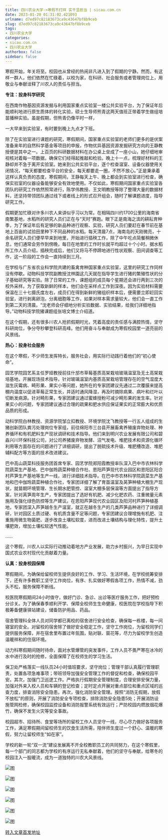 ```yaml
---
title: 四川农业大学->寒假不打烊 实干显担当 | sicau.com.cn
date: 2023-01-20 01:31:02.421093
urlname: d7ed97c82183673ca9c43647bf8b9ceb
slug: d7ed97c82183673ca9c43647bf8b9ceb
tags: 
- 四川农业大学
categories:
- sicau.com.cn
- 四川农业大学
authorbox: false
sidebar: false
---
```

寒假开始，年关将至。校园也从曾经的热闹非凡进入到了假期的宁静。然而，有这样一群人，他们依然在忙碌着，以校为家，在科研、社会服务或者管理岗位上，用敬业与奉献诠释了川农人的责任与担当。

**专注：投身科学研究**

在西南作物基因资源发掘与利用国家重点实验室一楼公共实验平台，为了保证年后能顺利地进行原生质体的转化实验，硕士生导师熊青这两天值班正带着学生做组培苗播种实验。虽是假期，但熊青仍像平时一样，
<!--more-->
一大早来到实验室，有时要到晚上九点才下班。

除了在实验室进行课题的研究，寒假期间，国家重点实验室的老师们更多的是伏案准备来年的自然科学基金等项目的申报，作物优异基因资源发掘研究方向的王静教授便是其中之一。上百页的科研数据材料在办公桌上垒成了一座小山，她仔细地审视核对着每一项数据，确保它们经得起推敲和检验。晚上十一点，梳理好材料的王静却并不急于离开实验室。她来到公共实验平台，逐个检查温室、设备仪器使用关闭情况，“每天都要检查平台的安全，每天都要走一圈，不然不放心。”正是秉承着这样认真负责的态度，寒假期间，王静每天上午、晚上都会到实验室进行检查，确保实验室的仪器设备能够安全有效地使用。不仅如此，寒假期间国家重点实验室各团队的研究工作依然照常进行，陈学伟教授、王文明教授等除了整理大量的数据材料，还坚持带领团队通过线下或者线上的形式召开组会，随时了解课题进度，指导研究工作。

假期更加忙碌对许多川农人来讲似乎习以为常。在相隔四川约1700公里的海南省南繁基地，水稻所的研究人员们正在与“天时”赛跑。眼下正是南海之滨的耕耘育种季，为了保证年后有足够的新品种进行观察、实验，研究人员们要赶在春节前在基地上百亩的试验田里种下不同品种的水稻。每天清晨7点，海南岛的天刚微亮，十余名研究人员们便早早来到地里，开始进行插秧工作，除了中午吃点简餐稍微休息，他们通常会劳作到傍晚，每日在地里的工作时长就平均超过十个小时。据水稻所工作人员介绍，插秧完成后，他们又将马不停蹄地进行性状观察、田间调查等工作，这一阶段的工作会一直持续到三月。

在学校与广东省农业科学院共建的畜禽育种国家重点实验室，这里的研究工作同样没有停歇。动物科技学院副教授沈林園这几天就在指导学生进行猪的繁殖性状的分子基础研究等实验。除了日常的工作，课题组的成员每个星期还会进行两到三次的校外采样。为了获取新鲜的样本，他们会在采样点工作到深夜。因为实验材料需要保温在三十七摄氏度左右，成员们在得到新鲜的猪组织样本后，便需要立即赶回实验室，进行剥离卵泡，分离细胞等工作，如果对样本需求量较大，他们会一直工作到第二天的清晨。“沈老师会仔细地分析实验数据、实验结果，给我们详细地指导。”动物科技学院猪课题组张培文博士介绍道。

在这个假期，还有很多川农人抢抓假期时光，凭着高度的责任感与满腔热情，坚守科研岗位，争分夺秒攀登科研高峰。他们用奋斗与奉献成为寒假校园里一道亮丽的风景线。

**热心：投身社会服务**

在这个寒假，不少师生发挥特长，服务社会，用实际行动践行着他们的“初心使命”。

园艺学院园艺系主任罗娅教授前往什邡市草莓基质高架栽培玻璃温室及无土高架栽培基地，开展现场技术指导。针对玻璃温室内基质高架栽培管理存在的空气湿度大滋生灰霉病、畸形果、果实小等问题，她所在的专家团建议先通过二次覆膜来提高棚内温度以促进草莓正常生长，并适时通风降湿，再及时摘除病果、病叶和烂叶以切断发病源。针对畸形果，专家团建议通过蜜蜂授粉可减少畸形果的发生率。针对果实小的问题，专家团建议通过合理的疏果和肥水供应保证果实的正常膨大和优质品质的形成。

动科学院白林教授、资源学院邹立扣教授、环境学院沈飞教授等一行五人组成的生猪创新团队粪污处理岗位专家组，前往绵阳市三台县开展畜禽养殖废弃物处理、种养循环和有机肥料生产现状调研和技术指导。他们来到明兴农业发展有限公司和碧淼兴川环保科技公司，对公司养猪废弃物发酵、沼气发电、堆肥技术和资源化循环利用等方面存在的问题进行了详细调研，提出了脱硫技术升级、堆肥槽改造、堆肥辅料配方等方面的技术改进建议。

巴中高山蔬菜科技服务团首席专家、园艺学院郑阳霞教授率队深入巴中市农林科学院蔬菜生产基地、巴中伽玲蔬菜种植合作社、恩阳芦笋现代农业园区和恩阳区阳合村芦笋生产基地等生产一线，进行详细技术指导。在巴中市农林科学院蔬菜生产基地和巴中伽玲蔬菜种植合作社，专家团详细了解了育苗温室及莴笋种植大棚生产现状，就苗期环境管理、生长期水肥管控、温室大棚多层保温等方面提出了指导方案，针对莴笋周年生产，专家团提出了选好有机肥、减少化肥农药、注重微量元素施用及强化绿色防控等生产建议。在恩阳芦笋现代农业园区及阳河村芦笋种植基地，专家团深入芦笋越冬生产温室，就正在越冬生产的几类芦笋品种进行了详细调研，针对园区土质过硬、有机质含量不足等问题，专家团建议合理增施有机肥、注重施用微生物菌肥、逐步改良土壤松软度，进而改进土壤结构与理化特性，提升土壤肥效，增加土壤松软透气性能。

……

这个寒假，川农人以实际行动推动着地方产业发展，助力乡村振兴，为早日实现中国式农业农村现代化贡献着力量。

**认真：投身校园保障**

寒假期间，为确保给留校师生提供良好的工作、学习、生活环境，在学校统筹安排下，还有许多教职工坚守工作岗位，有序、扎实做好寒假各项工作，热情不减，劲头不松，服务保障不断线。

校医院寒假期间24小时值守，做好门诊、急诊、出诊等医疗服务工作，把好预检分诊关。为了确保春季顺利开学、保障全校师生生命健康，校医院在学校指导下积极筹备健康驿站建设，储备防护用品、药品。

宿舍管理科全体人员对同学都已离校的宿舍进行安全检查，确保每一栋楼，每一间寝室的安全。对留校的宿舍除了做好安全稳定工作，坚守工作岗位，为留校同学们提供服务保障，并在宿舍里布置过年氛围，贴对联、窗花等，尽力为留校学生创造温暖祥和的住宿环境。

动力科寒假期间随时待命，面对水管爆管的突发事件，工作人员不畏严寒在冰冷的水中进行及时的抢修，全面保障了在校师生的学习生活。

保卫处严格落实一线队员24小时值班要求，坚守岗位；管理干部认真履行管理职责，处置各项急难事项；带班领导加强安全管理工作的督促和检查，确保校园平安。其次，加强门卫巡逻工作。严格执行假期安全管理制度，合理安排安保力量，加强对外来入校人员和车辆的登记检查；定时定点开展对重点部位和重点区域的巡查力度，排查消除安全隐患。再次，强化消防安全管理。按照“消防无假期，放假不放松”的原则，开展了消防安全专项检查，排除消防安全隐患5处；开展消防设施管网检修，确保校园监控设备和消防报警系统有效运行；严防校园内燃放烟花爆竹，确保不发生火灾等安全事故。

校园超市、招待所、食堂等场所的留校工作人员坚守一线，尽心尽力做好各项服务工作，满足寒假期间留校师生的饮食生活所需，陪伴师生度过一个舒心、温暖的寒假，努力让留校师生“如在家”。

学校的新一轮“双一流”建设发展离不开全校教职员工的共同努力，在这个寒假里，每一个部门的同志都为学校的有序运行无私奉献着，他们的坚守与奉献，给寒冬的校园注入一股暖流，成为一道独特的川农大风景线。

![图](https://news.sicau.edu.cn/__local/8/AE/BC/FB0D635766FDB283218762DF2BB_F06573F4_8F581.jpg)

![图](https://news.sicau.edu.cn/__local/E/DA/F1/5CB31E4C8CFF46004B54F989536_365C6FC9_38701.png)

![图](https://news.sicau.edu.cn/__local/D/20/B8/0FD22BF53241060FF75DFDC5FA8_036B1828_34431.png)

![图](https://news.sicau.edu.cn/__local/D/73/EA/C6F9B20E536D351A7ED789FB6D6_8936B04A_52D18.png)

![图](https://news.sicau.edu.cn/__local/6/D9/97/78D50BB7731A6D778FA812897DB_8E0E88EB_628D9.png)

![图](https://news.sicau.edu.cn/__local/D/E4/0E/7F2DCDA7A8B574A64856D421B9A_74C5B831_141B4A.png)

[转入文章首发地址](https://news.sicau.edu.cn/info/1135/70884.htm)